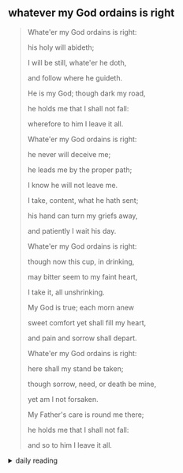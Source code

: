 ## whatever my God ordains is right

> Whate'er my God ordains is right:
>
> his holy will abideth;
>
> I will be still, whate'er he doth,
>
> and follow where he guideth.
>
> He is my God; though dark my road,
>
> he holds me that I shall not fall:
>
> wherefore to him I leave it all.
>
> Whate'er my God ordains is right:
>
> he never will deceive me;
>
> he leads me by the proper path;
>
> I know he will not leave me.
>
> I take, content, what he hath sent;
>
> his hand can turn my griefs away,
>
> and patiently I wait his day.
>
> Whate'er my God ordains is right:
>
> though now this cup, in drinking,
>
> may bitter seem to my faint heart,
>
> I take it, all unshrinking.
>
> My God is true; each morn anew
>
> sweet comfort yet shall fill my heart,
>
> and pain and sorrow shall depart.
>
> Whate'er my God ordains is right:
>
> here shall my stand be taken;
>
> though sorrow, need, or death be mine,
>
> yet am I not forsaken.
>
> My Father's care is round me there;
>
> he holds me that I shall not fall:
>
> and so to him I leave it all.

<details markdown="1">
<summary>daily reading</summary>

| {{ page.date | date: "%B %-d, %Y" }} |
| :-------------: |
| [1 Sam. 11; Rom. 9; Jer. 48; Ps. 25]({% link _Bible/Bible-year-1.md %}) |
| [WCF 21.5; WSC 89-90; WLC 155-160]({% link _westminster/westminster-month-2.md %}) |
| [The Nicene Creed](https://threeforms.org/the-nicene-creed/) |

</details>